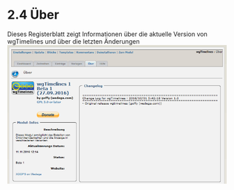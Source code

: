 # 2.4 Über

Dieses Registerblatt zeigt Informationen über die aktuelle Version von wgTimelines und über die letzten Änderungen
![](../assets/2admin_about.png)